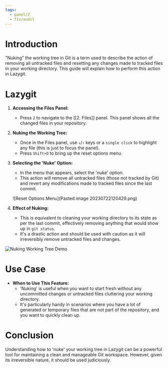 ```yaml
---
tags:
  - panel/2
  - fix/audit
---
```

# Introduction
"Nuking" the working tree in Git is a term used to describe the action of removing all untracked files and resetting any changes made to tracked files in your working directory. This guide will explain how to perform this action in Lazygit.

# Lazygit
1. **Accessing the Files Panel:**
   - Press `2` to navigate to the [[2. Files]] panel. This panel shows all the changed files in your repository.

2. **Nuking the Working Tree:**
   - Once in the Files panel, use `↓`/`↑` keys or a `single click` to highlight any file (this is just to focus the panel).
   - Press `Shift+D` to bring up the reset options menu.

3. **Selecting the 'Nuke' Option:**
   - In the menu that appears, select the 'nuke' option.
   - This action will remove all untracked files (those not tracked by Git) and revert any modifications made to tracked files since the last commit.

   ![Reset Options Menu](Pasted image 20230722120429.png)

4. **Effect of Nuking:**
   - This is equivalent to cleaning your working directory to its state as per the last commit, effectively removing anything that would show up in `git status`.
   - It's a drastic action and should be used with caution as it will irreversibly remove untracked files and changes.

![Nuking Working Tree Demo](170510441fd1ddec1dfe4e543f727f1b_MD5.gif)

# Use Case
- **When to Use This Feature:**
  - 'Nuking' is useful when you want to start fresh without any uncommitted changes or untracked files cluttering your working directory.
  - It's particularly handy in scenarios where you have a lot of generated or temporary files that are not part of the repository, and you want to quickly clean up.

# Conclusion
Understanding how to 'nuke' your working tree in Lazygit can be a powerful tool for maintaining a clean and manageable Git workspace. However, given its irreversible nature, it should be used judiciously.
